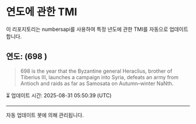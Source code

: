 
# 연도에 관한 TMI

이 리포지토리는 numbersapi를 사용하여 특정 년도에 관한 TMI를 자동으로 업데이트합니다.

## 연도: (698 )
> 698 is the year that the Byzantine general Heraclius, brother of Tiberius III, launches a campaign into Syria, defeats an army from Antioch and raids as far as Samosata on Autumn–winter NaNth.

⏳ 업데이트 시간: 2025-08-31 05:50:39 (UTC)

---
자동 업데이트 봇에 의해 관리됩니다.
